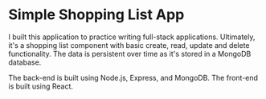 # Simple Shopping List App

I built this application to practice writing full-stack applications. Ultimately, it's a shopping list component with basic create, read, update and delete functionality. The data is persistent over time as it's stored in a MongoDB database.

The back-end is built using Node.js, Express, and MongoDB. The front-end is built using React. 

